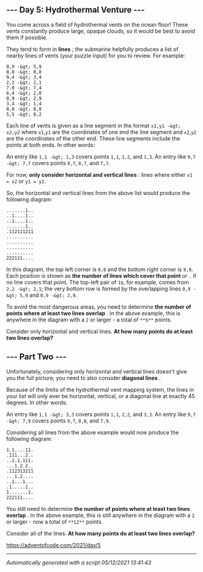## --- Day 5: Hydrothermal Venture ---

You come across a field of hydrothermal vents on the ocean floor! These vents constantly produce large, opaque clouds, so it would be best to avoid them if possible.

They tend to form in **lines** ; the submarine helpfully produces a list of nearby lines of vents (your puzzle input) for you to review. For example:

```
0,9 -&gt; 5,9
8,0 -&gt; 0,8
9,4 -&gt; 3,4
2,2 -&gt; 2,1
7,0 -&gt; 7,4
6,4 -&gt; 2,0
0,9 -&gt; 2,9
3,4 -&gt; 1,4
0,0 -&gt; 8,8
5,5 -&gt; 8,2
```

Each line of vents is given as a line segment in the format `x1,y1 -&gt; x2,y2` where `x1`,`y1` are the coordinates of one end the line segment and `x2`,`y2` are the coordinates of the other end. These line segments include the points at both ends. In other words:

An entry like `1,1 -&gt; 1,3` covers points `1,1`, `1,2`, and `1,3`.
An entry like `9,7 -&gt; 7,7` covers points `9,7`, `8,7`, and `7,7`.

For now, **only consider horizontal and vertical lines** : lines where either `x1 = x2` or `y1 = y2`.

So, the horizontal and vertical lines from the above list would produce the following diagram:

```
.......1..
..1....1..
..1....1..
.......1..
.112111211
..........
..........
..........
..........
222111....
```

In this diagram, the top left corner is `0,0` and the bottom right corner is `9,9`. Each position is shown as **the number of lines which cover that point** or `.` if no line covers that point. The top-left pair of `1`s, for example, comes from `2,2 -&gt; 2,1`; the very bottom row is formed by the overlapping lines `0,9 -&gt; 5,9` and `0,9 -&gt; 2,9`.

To avoid the most dangerous areas, you need to determine **the number of points where at least two lines overlap** . In the above example, this is anywhere in the diagram with a `2` or larger - a total of `**5**` points.

Consider only horizontal and vertical lines. **At how many points do at least two lines overlap?**

## --- Part Two ---

Unfortunately, considering only horizontal and vertical lines doesn't give you the full picture; you need to also consider **diagonal lines** .

Because of the limits of the hydrothermal vent mapping system, the lines in your list will only ever be horizontal, vertical, or a diagonal line at exactly 45 degrees. In other words:

An entry like `1,1 -&gt; 3,3` covers points `1,1`, `2,2`, and `3,3`.
An entry like `9,7 -&gt; 7,9` covers points `9,7`, `8,8`, and `7,9`.

Considering all lines from the above example would now produce the following diagram:

```
1.1....11.
.111...2..
..2.1.111.
...1.2.2..
.112313211
...1.2....
..1...1...
.1.....1..
1.......1.
222111....
```

You still need to determine **the number of points where at least two lines overlap** . In the above example, this is still anywhere in the diagram with a `2` or larger - now a total of `**12**` points.

Consider all of the lines. **At how many points do at least two lines overlap?**

https://adventofcode.com/2021/day/5

---

_Automatically generated with a script 05/12/2021 13:41:43_
